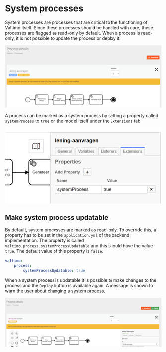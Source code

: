 # System processes

System processes are processes that are critical to the functioning of Valtimo itself. Since these 
processes should be handled with care, these processes are flagged as read-only by default. When a 
process is read-only, it is not possible to update the process or deploy it.

![Read only system process](img/read-only-system-process.png)

A process can be marked as a system process by setting a property called `systemProcess`
to `true` on the model itself under the `Extensions` tab

![Setting system process property](img/setting-system-process-property.png)

## Make system process updatable
By default, system processes are marked as read-only. To override this, a property has to be set 
in the `application.yml` of the backend implementation. The property is called
`valtimo.process.systemProcessUpdatable` and this should have the value `true`. The default value of
this property is `false`.

```yaml
valtimo:
    process:
        systemProcessUpdatable: true
```

When a system process is updatable it is possible to make changes to the process and the
`Deploy` button is available again. A message is shown to warn the user about changing a
system process.

![System process](img/system-process.png)
